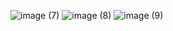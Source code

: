 ![image (7)](https://github.com/user-attachments/assets/8f894e79-236f-4427-aec4-57dfca78e097)
![image (8)](https://github.com/user-attachments/assets/e820272f-4290-4b00-a0e2-1d2b402271ff)
![image (9)](https://github.com/user-attachments/assets/4e19e450-9c40-470d-b36b-d784ad680f4a)
